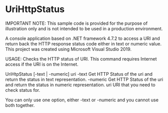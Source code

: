 # UriHttpStatus
IMPORTANT NOTE: This sample code is provided for the purpose of illustration only and is not intended to be used in a production environment.

A console application based on .NET framework 4.7.2 to access a URI and return back the HTTP response status code either in text or numeric value. This project was created using Microsoft Visual Studio 2019.

USAGE:
Checks the HTTP status of URI. This command requires Internet access if the URI is on the Internet.

UriHtpStatus [-text | -numeric] uri
-text           Get HTTP Status of the uri and return the status in text representation.
-numeric        Get HTTP Status of the uri and return the status in numeric representation.
uri             URI that you need to check status for.

You can only use one option, either -text or -numeric and you cannot use both together.
